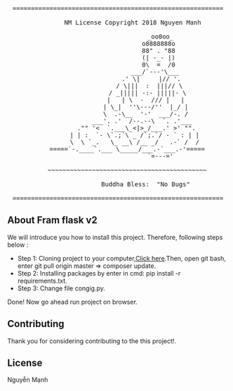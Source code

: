 <pre align="center">
=========================================================

 		NM License Copyright 2018 Nguyen Manh

                       _oo0oo_
                      o8888888o
                      88" . "88
                      (| -_- |)
                      0\  =  /0
                    ___/`---'\___
                  .' \|     |// '.
                 / \|||  :  |||// \
                / _||||| -:- |||||- \
               |   | \  -  /// |   |
               | \_|  ''\---/''  |_/ |
               \  .-\__  '-'  ___/-. /
             ___'. .'  /--.--\  `. .'___
          ."" '<  `.___\_<|>_/___.' >' "".
         | | :  `- \`.;`\ _ /`;.`/ - ` : | |
         \  \ `_.   \_ __\ /__ _/   .-` /  /
     =====`-.____`.___ \_____/___.-`___.-'=====
                       `=---='

     ~~~~~~~~~~~~~~~~~~~~~~~~~~~~~~~~~~~~~~~~~~~

               Buddha Bless:  "No Bugs"

=========================================================
</pre>

## About Fram flask v2 

We will introduce you how to install this project. Therefore, following steps below :

- Step 1: Cloning project to your computer,[Click here](https://github.com/nguyenmanh1997/frame-flask-v2).Then, open git bash, enter git pull origin master => composer update.
- Step 2: Installing packages by enter in cmd: pip install -r requirements.txt.
- Step 3: Change file congig.py.

Done! Now go ahead run project on browser.

## Contributing

Thank you for considering contributing to the this project!.


## License

Nguyễn Mạnh
